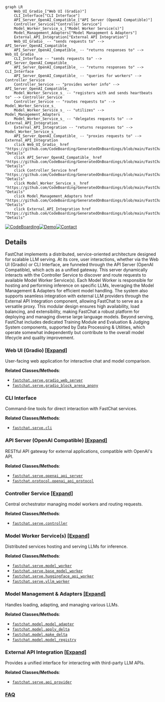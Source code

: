 ```mermaid
graph LR
    Web_UI_Gradio_["Web UI (Gradio)"]
    CLI_Interface["CLI Interface"]
    API_Server_OpenAI_Compatible_["API Server (OpenAI Compatible)"]
    Controller_Service["Controller Service"]
    Model_Worker_Service_s_["Model Worker Service(s)"]
    Model_Management_Adapters["Model Management & Adapters"]
    External_API_Integration["External API Integration"]
    Web_UI_Gradio_ -- "sends requests to" --> API_Server_OpenAI_Compatible_
    API_Server_OpenAI_Compatible_ -- "returns responses to" --> Web_UI_Gradio_
    CLI_Interface -- "sends requests to" --> API_Server_OpenAI_Compatible_
    API_Server_OpenAI_Compatible_ -- "returns responses to" --> CLI_Interface
    API_Server_OpenAI_Compatible_ -- "queries for workers" --> Controller_Service
    Controller_Service -- "provides worker info" --> API_Server_OpenAI_Compatible_
    Model_Worker_Service_s_ -- "registers with and sends heartbeats to" --> Controller_Service
    Controller_Service -- "routes requests to" --> Model_Worker_Service_s_
    Model_Worker_Service_s_ -- "utilizes" --> Model_Management_Adapters
    Model_Worker_Service_s_ -- "delegates requests to" --> External_API_Integration
    External_API_Integration -- "returns responses to" --> Model_Worker_Service_s_
    API_Server_OpenAI_Compatible_ -- "proxies requests to" --> External_API_Integration
    click Web_UI_Gradio_ href "https://github.com/CodeBoarding/GeneratedOnBoardings/blob/main/FastChat/Web_UI_Gradio_.md" "Details"
    click API_Server_OpenAI_Compatible_ href "https://github.com/CodeBoarding/GeneratedOnBoardings/blob/main/FastChat/API_Server_OpenAI_Compatible_.md" "Details"
    click Controller_Service href "https://github.com/CodeBoarding/GeneratedOnBoardings/blob/main/FastChat/Controller_Service.md" "Details"
    click Model_Worker_Service_s_ href "https://github.com/CodeBoarding/GeneratedOnBoardings/blob/main/FastChat/Model_Worker_Service_s_.md" "Details"
    click Model_Management_Adapters href "https://github.com/CodeBoarding/GeneratedOnBoardings/blob/main/FastChat/Model_Management_Adapters.md" "Details"
    click External_API_Integration href "https://github.com/CodeBoarding/GeneratedOnBoardings/blob/main/FastChat/External_API_Integration.md" "Details"
```

[![CodeBoarding](https://img.shields.io/badge/Generated%20by-CodeBoarding-9cf?style=flat-square)](https://github.com/CodeBoarding/CodeBoarding)[![Demo](https://img.shields.io/badge/Try%20our-Demo-blue?style=flat-square)](https://www.codeboarding.org/demo)[![Contact](https://img.shields.io/badge/Contact%20us%20-%20contact@codeboarding.org-lightgrey?style=flat-square)](mailto:contact@codeboarding.org)

## Details

FastChat implements a distributed, service-oriented architecture designed for scalable LLM serving. At its core, user interactions, whether via the Web UI (Gradio) or CLI Interface, are funneled through the API Server (OpenAI Compatible), which acts as a unified gateway. This server dynamically interacts with the Controller Service to discover and route requests to available Model Worker Service(s). Each Model Worker is responsible for hosting and performing inference on specific LLMs, leveraging the Model Management & Adapters for efficient model handling. The system also supports seamless integration with external LLM providers through the External API Integration component, allowing FastChat to serve as a versatile proxy. This modular design ensures high availability, load balancing, and extensibility, making FastChat a robust platform for deploying and managing diverse large language models. Beyond serving, FastChat includes dedicated Training Module and Evaluation & Judging System components, supported by Data Processing & Utilities, which operate somewhat independently but contribute to the overall model lifecycle and quality improvement.

### Web UI (Gradio) [[Expand]](./Web_UI_Gradio_.md)
User-facing web application for interactive chat and model comparison.


**Related Classes/Methods**:

- <a href="https://github.com/lm-sys/FastChat/blob/main/fastchat/serve/gradio_web_server.py" target="_blank" rel="noopener noreferrer">`fastchat.serve.gradio_web_server`</a>
- <a href="https://github.com/lm-sys/FastChat/blob/main/fastchat/serve/gradio_block_arena_anony.py" target="_blank" rel="noopener noreferrer">`fastchat.serve.gradio_block_arena_anony`</a>


### CLI Interface
Command-line tools for direct interaction with FastChat services.


**Related Classes/Methods**:

- <a href="https://github.com/lm-sys/FastChat/blob/main/fastchat/serve/cli.py" target="_blank" rel="noopener noreferrer">`fastchat.serve.cli`</a>


### API Server (OpenAI Compatible) [[Expand]](./API_Server_OpenAI_Compatible_.md)
RESTful API gateway for external applications, compatible with OpenAI's API.


**Related Classes/Methods**:

- <a href="https://github.com/lm-sys/FastChat/blob/main/fastchat/serve/openai_api_server.py" target="_blank" rel="noopener noreferrer">`fastchat.serve.openai_api_server`</a>
- <a href="https://github.com/lm-sys/FastChat/blob/main/fastchat/protocol/openai_api_protocol.py" target="_blank" rel="noopener noreferrer">`fastchat.protocol.openai_api_protocol`</a>


### Controller Service [[Expand]](./Controller_Service.md)
Central orchestrator managing model workers and routing requests.


**Related Classes/Methods**:

- <a href="https://github.com/lm-sys/FastChat/blob/main/fastchat/serve/controller.py" target="_blank" rel="noopener noreferrer">`fastchat.serve.controller`</a>


### Model Worker Service(s) [[Expand]](./Model_Worker_Service_s_.md)
Distributed services hosting and serving LLMs for inference.


**Related Classes/Methods**:

- <a href="https://github.com/lm-sys/FastChat/blob/main/fastchat/serve/model_worker.py" target="_blank" rel="noopener noreferrer">`fastchat.serve.model_worker`</a>
- <a href="https://github.com/lm-sys/FastChat/blob/main/fastchat/serve/base_model_worker.py" target="_blank" rel="noopener noreferrer">`fastchat.serve.base_model_worker`</a>
- <a href="https://github.com/lm-sys/FastChat/blob/main/fastchat/serve/huggingface_api_worker.py" target="_blank" rel="noopener noreferrer">`fastchat.serve.huggingface_api_worker`</a>
- <a href="https://github.com/lm-sys/FastChat/blob/main/fastchat/serve/vllm_worker.py" target="_blank" rel="noopener noreferrer">`fastchat.serve.vllm_worker`</a>


### Model Management & Adapters [[Expand]](./Model_Management_Adapters.md)
Handles loading, adapting, and managing various LLMs.


**Related Classes/Methods**:

- <a href="https://github.com/lm-sys/FastChat/blob/main/fastchat/model/model_adapter.py" target="_blank" rel="noopener noreferrer">`fastchat.model.model_adapter`</a>
- <a href="https://github.com/lm-sys/FastChat/blob/main/fastchat/model/apply_delta.py" target="_blank" rel="noopener noreferrer">`fastchat.model.apply_delta`</a>
- <a href="https://github.com/lm-sys/FastChat/blob/main/fastchat/model/make_delta.py" target="_blank" rel="noopener noreferrer">`fastchat.model.make_delta`</a>
- <a href="https://github.com/lm-sys/FastChat/blob/main/fastchat/model/model_registry.py" target="_blank" rel="noopener noreferrer">`fastchat.model.model_registry`</a>


### External API Integration [[Expand]](./External_API_Integration.md)
Provides a unified interface for interacting with third-party LLM APIs.


**Related Classes/Methods**:

- <a href="https://github.com/lm-sys/FastChat/blob/main/fastchat/serve/api_provider.py" target="_blank" rel="noopener noreferrer">`fastchat.serve.api_provider`</a>




### [FAQ](https://github.com/CodeBoarding/GeneratedOnBoardings/tree/main?tab=readme-ov-file#faq)
